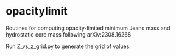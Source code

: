 # opacitylimit
Routines for computing opacity-limited minimum Jeans mass and hydrostatic core mass following arXiv:2308.16268

Run Z_vs_z_grid.py to generate the grid of values.
